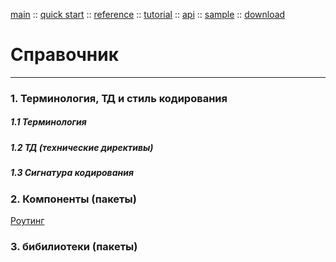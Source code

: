 [main](/) ::
[quick start](/docs/start.html) ::
[reference](/docs/reference.html) ::
[tutorial](/docs/tutorial.html) ::
[api](/docs/api.html) ::
[sample](/sample) ::
[download](https://github.com/kshamiev/sungora)

# Справочник
***

### 1. Терминология, ТД и стиль кодирования

##### 1.1 Терминология

##### 1.2 ТД (технические директивы)

##### 1.3 Сигнатура кодирования

### 2. Компоненты (пакеты)

[Роутинг](route.html)

### 3. бибилиотеки (пакеты)

